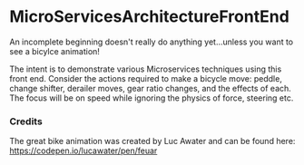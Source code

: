 # MicroServicesArchitectureFrontEnd
An incomplete beginning doesn't really do anything yet...unless you want to see a bicylce animation!

The intent is to demonstrate various Microservices techniques using this front end. Consider the actions required
to make a bicycle move: peddle, change shifter, derailer moves, gear ratio changes, and the effects of each. The focus
will be on speed while ignoring the physics of force, steering etc.

### Credits
The great bike animation was created by Luc Awater and can be found here: https://codepen.io/lucawater/pen/feuar
